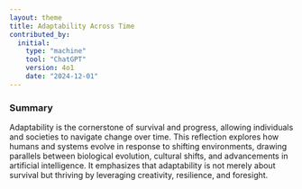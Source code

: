 ```yaml
---
layout: theme
title: Adaptability Across Time
contributed_by:
  initial:
    type: "machine"
    tool: "ChatGPT"
    version: 4o1
    date: "2024-12-01"
---
```


### Summary

Adaptability is the cornerstone of survival and progress, allowing individuals and societies to navigate change over time. This reflection explores how humans and systems evolve in response to shifting environments, drawing parallels between biological evolution, cultural shifts, and advancements in artificial intelligence. It emphasizes that adaptability is not merely about survival but thriving by leveraging creativity, resilience, and foresight.

